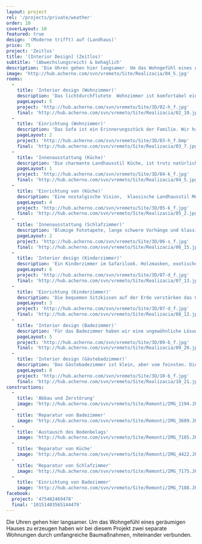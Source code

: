 ```yaml
---
layout: project
rel: '/projects/private/weather'
order: 10
coverLayout: 10
featured: true
design: '(Moderne trifft) auf (Landhaus)'
price: 75
project: 'Zeitlos'
title: '[Interior Design] (Zeitlos)'
subtitle: '(Abwechslungsreich) & behaglich'
description: 'Die Uhren gehen hier langsamer. Um das Wohngefühl eines geräumigen Hauses zu erzeugen haben wir bei diesem Projekt zwei separate Wohnungen durch umfangreiche Baumaßnahmen, miteinander verbunden.'
image: 'http://hub.acherno.com/svn/vremeto/Site/Realizacia/04_5.jpg'
rooms:
  -
    title: 'Interior design (Wohnzimmer)'
    description: 'Das lichtdurchflutete  Wohnzimmer ist komfortabel eingerichtet und lädt mit seinen großen Wohnzimmertisch zu einem gemütlichen Spielabend ein.'
    pageLayout: 5
    project: 'http://hub.acherno.com/svn/vremeto/Site/3D/02-h_f.jpg'
    final: 'http://hub.acherno.com/svn/vremeto/Site/Realizacia/02_10.jpg'
  -
    title: 'Einrichtung (Wohnzimmer)'
    description: 'Das Sofa ist ein Erinnerungsstück der Familie. Wir haben es neu gepolstert und ihm einen Ehrenplatz in der Wohnung überlassen, sodass es sich schon während des ersten Besuchs zu einem Favoriten der Gäste gemacht hat.'
    pageLayout: 2
    project: 'http://hub.acherno.com/svn/vremeto/Site/3D/03-h_f.bmp'
    final: 'http://hub.acherno.com/svn/vremeto/Site/Realizacia/03_7.jpg'
  -
    title: 'Innenausstattung (Küche)'
    description: 'Die charmante Landhausstil Küche, ist trotz natürlicher Materialien funktional eingerichtet. Das kleine Mosaik hinter dem Herd sorgt für eine herzliche Note.'
    pageLayout: 1
    project: 'http://hub.acherno.com/svn/vremeto/Site/3D/04-k_f.jpg'
    final: 'http://hub.acherno.com/svn/vremeto/Site/Realizacia/04_5.jpg'
  -
    title: 'Einrichtung von (Küche)'
    description: 'Eine nostalgische Vision,  klassische Landhausstil Merkmale, wie weiße Vitrinen und offene Regale für Porzellangeschirr, große Arbeitsfläche aus massivem Holz, zaubern jeden Gast ein Lächeln aufs Gesicht.'
    pageLayout: 4
    project: 'http://hub.acherno.com/svn/vremeto/Site/3D/05-k_f.jpg'
    final: 'http://hub.acherno.com/svn/vremeto/Site/Realizacia/05_2.jpg'
  -
    title: 'Innenausstattung (Schlafzimmer)'
    description: 'Blumige Fototapete, lange schwere Vorhänge und klassische Wohnaccessoires in heiteren Farben machen dieses Zimmer zu einem Erholungsparadies.'
    pageLayout: 2
    project: 'http://hub.acherno.com/svn/vremeto/Site/3D/06-s_f.jpg'
    final: 'http://hub.acherno.com/svn/vremeto/Site/Realizacia/06_15.jpg'
  -
    title: 'Interior design (Kinderzimmer)'
    description: 'Ein Kinderzimmer im Safarilook. Holzmasken, exotische Tiere und afrikanische Ornamente machen es zu einem Unikat. Warmer Sand und Wohntextilien in Rot und mystischen Lila prägen das Wohndesign des Zimmers.'
    pageLayout: 6
    project: 'http://hub.acherno.com/svn/vremeto/Site/3D/07-d_f.jpg'
    final: 'http://hub.acherno.com/svn/vremeto/Site/Realizacia/07_13.jpg'
  -
    title: 'Einrichtung (Kinderzimmer)'
    description: 'Die bequemen Sitzkissen auf der Erde verstärken das Gefühl, sich an einem weit weg entfernten Ort zu befinden. Halb hohe Betten bieten den nötigen Stauraum für Spielsachen und Kinderbücher.'
    pageLayout: 3
    project: 'http://hub.acherno.com/svn/vremeto/Site/3D/07-d_f.jpg'
    final: 'http://hub.acherno.com/svn/vremeto/Site/Realizacia/08_12.jpg'
  -
    title: 'Interior design (Badezimmer)'
    description: 'Für das Badezimmer haben wir eine ungewöhnliche Lösung gefunden und sie komplett mit Fließen in Holzoptik verkleidet. Das Ergebnis – ein modernes und faszinierendes Bad. Passend  dazu haben wir praktischen Nischen für die Badeaccessoirs und Badekosmetik eingebaut. Ein dunkelbraunes Deckenprofil umrahmt das Ganze und komplettiert das Badeprogramm.'
    pageLayout: 5
    project: 'http://hub.acherno.com/svn/vremeto/Site/3D/09-b_f.jpg'
    final: 'http://hub.acherno.com/svn/vremeto/Site/Realizacia/09_20.jpg'
  -
    title: 'Interior design (Gästebadzimmer)'
    description: 'Das Gästebadezimmer ist klein, aber vom feinsten. Die Dusche ist von der Toilette mit einer Glaswand getrennt. Das Waschbecken hat seinen Platz in der Ecke gefunden.'
    pageLayout: 8
    project: 'http://hub.acherno.com/svn/vremeto/Site/3D/10-b_f.jpg'
    final: 'http://hub.acherno.com/svn/vremeto/Site/Realizacia/10_21.jpg'
constructions:
  - 
    title: 'Abbau und Zerstörung'
    image: 'http://hub.acherno.com/svn/vremeto/Site/Remonti/IMG_1194.JPG'
  - 
    title: 'Reparatur von Badezimmer'
    image: 'http://hub.acherno.com/svn/vremeto/Site/Remonti/IMG_3609.JPG'
  - 
    title: 'Austausch des Bodenbelags'
    image: 'http://hub.acherno.com/svn/vremeto/Site/Remonti/IMG_7185.JPG'
  - 
    title: 'Reparatur von Küche'
    image: 'http://hub.acherno.com/svn/vremeto/Site/Remonti/IMG_4422.JPG'
  - 
    title: 'Reparatur von Schlafzimmer'
    image: 'http://hub.acherno.com/svn/vremeto/Site/Remonti/IMG_7175.JPG'
  - 
    title: 'Einrichtung von Badezimmer'
    image: 'http://hub.acherno.com/svn/vremeto/Site/Remonti/IMG_7188.JPG'
facebook:
  project: '475402469478'
  final: '10151403565144479'
---
```

Die Uhren gehen hier langsamer. Um das Wohngefühl eines geräumigen Hauses zu erzeugen haben wir bei diesem Projekt zwei separate Wohnungen durch umfangreiche Baumaßnahmen, miteinander verbunden.